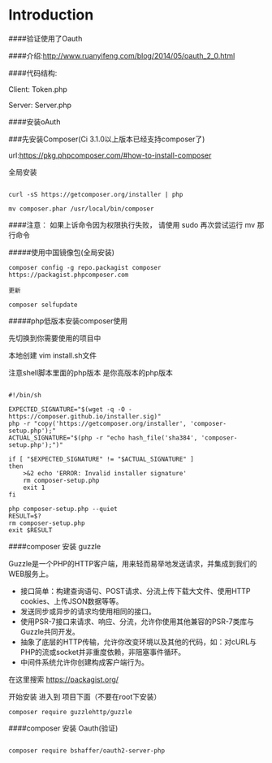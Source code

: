 # Introduction

####验证使用了Oauth

####介绍:http://www.ruanyifeng.com/blog/2014/05/oauth_2_0.html

####代码结构: 

Client: Token.php

Server: Server.php

####安装oAuth

###先安装Composer(Ci 3.1.0以上版本已经支持composer了)

url:https://pkg.phpcomposer.com/#how-to-install-composer

全局安装

```shell

curl -sS https://getcomposer.org/installer | php

mv composer.phar /usr/local/bin/composer

```

####注意： 如果上诉命令因为权限执行失败， 请使用 sudo 再次尝试运行 mv 那行命令

#####使用中国镜像包(全局安装)

```shell
composer config -g repo.packagist composer https://packagist.phpcomposer.com

更新

composer selfupdate

```

#####php低版本安装composer使用

先切换到你需要使用的项目中

本地创建 vim  install.sh文件

注意shell脚本里面的php版本 是你高版本的php版本 

```shell

#!/bin/sh

EXPECTED_SIGNATURE="$(wget -q -O - https://composer.github.io/installer.sig)"
php -r "copy('https://getcomposer.org/installer', 'composer-setup.php');"
ACTUAL_SIGNATURE="$(php -r "echo hash_file('sha384', 'composer-setup.php');")"

if [ "$EXPECTED_SIGNATURE" != "$ACTUAL_SIGNATURE" ]
then
    >&2 echo 'ERROR: Invalid installer signature'
    rm composer-setup.php
    exit 1
fi

php composer-setup.php --quiet
RESULT=$?
rm composer-setup.php
exit $RESULT

```


####composer 安装 guzzle

Guzzle是一个PHP的HTTP客户端，用来轻而易举地发送请求，并集成到我们的WEB服务上。

* 接口简单：构建查询语句、POST请求、分流上传下载大文件、使用HTTP cookies、上传JSON数据等等。
* 发送同步或异步的请求均使用相同的接口。
* 使用PSR-7接口来请求、响应、分流，允许你使用其他兼容的PSR-7类库与Guzzle共同开发。
* 抽象了底层的HTTP传输，允许你改变环境以及其他的代码，如：对cURL与PHP的流或socket并非重度依赖，非阻塞事件循环。
* 中间件系统允许你创建构成客户端行为。


在这里搜索 https://packagist.org/

开始安装 进入到 项目下面（不要在root下安装）

```shell
composer require guzzlehttp/guzzle
```

####composer 安装 Oauth(验证)


```shell

composer require bshaffer/oauth2-server-php

```

    
